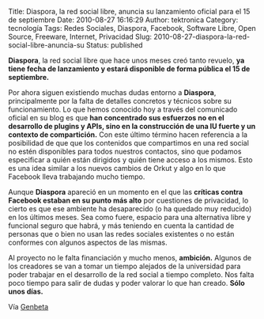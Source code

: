 Title: Diaspora, la red social libre, anuncia su lanzamiento oficial para el 15 de septiembre
Date: 2010-08-27 16:16:29
Author: tektronica
Category: tecnología
Tags: Redes Sociales, Diaspora, Facebook, Software Libre, Open Source, Freeware, Internet, Privacidad
Slug: 2010-08-27-diaspora-la-red-social-libre-anuncia-su
Status: published

**Diaspora**, la red social libre que hace unos meses creó tanto revuelo, **ya tiene fecha de lanzamiento y estará disponible de forma pública el 15 de septiembre.**

Por ahora siguen existiendo muchas dudas entorno a **Diaspora**, principalmente por la falta de detalles concretos y técnicos sobre su funcionamiento. Lo que hemos conocido hoy a través del comunicado oficial en su blog es que **han concentrado sus esfuerzos no en el desarrollo de plugins y APIs, sino en la construcción de una IU fuerte y un contexto de compartición.** Con este último término hacen referencia a la posibilidad de que que los contenidos que compartimos en una red social no estén disponibles para todos nuestros contactos, sino que podamos especificar a quién están dirigidos y quién tiene acceso a los mismos. Esto es una idea similar a los nuevos cambios de Orkut y algo en lo que Facebook lleva trabajando mucho tiempo.

Aunque **Diaspora** apareció en un momento en el que las **críticas contra Facebook estaban en su punto más alto** por cuestiones de privacidad, lo cierto es que ese ambiente ha desaparecido (o ha quedado muy reducido) en los últimos meses. Sea como fuere, espacio para una alternativa libre y funcional seguro que habrá, y más teniendo en cuenta la cantidad de personas que o bien no usan las redes sociales existentes o no están conformes con algunos aspectos de las mismas.

Al proyecto no le falta financiación y mucho menos, **ambición.** Algunos de los creadores se van a tomar un tiempo alejados de la universidad para poder trabajar en el desarrollo de la red social a tiempo completo. Nos falta poco tiempo para salir de dudas y poder valorar lo que han creado. **Sólo unos días.**

Vía [Genbeta](http://www.genbeta.com/actualidad/diaspora-la-red-social-libre-anuncia-su-lanzamiento-oficial-para-el-15-de-septiembre)
